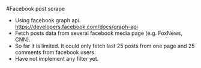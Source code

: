 #Facebook post scrape
* Using facebook graph api. https://developers.facebook.com/docs/graph-api
* Fetch posts data from several facebook media page (e.g. FoxNews, CNN).
* So far it is limited. It could only fetch last 25 posts from one page and 25 comments from facebook users.
* Have not implement any filter yet.
